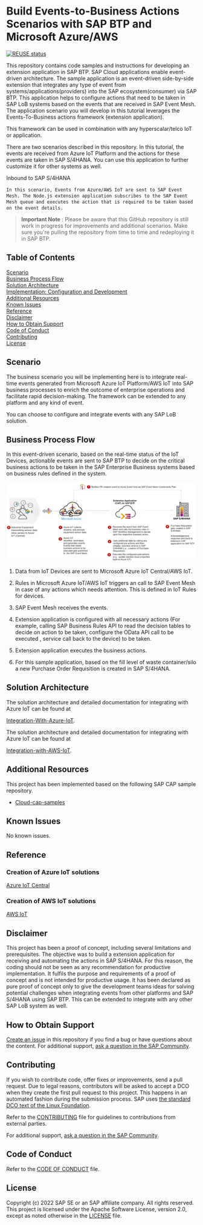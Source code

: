 # Build Events-to-Business Actions Scenarios with SAP BTP and Microsoft Azure/AWS

[![REUSE status](https://api.reuse.software/badge/github.com/SAP-samples/btp-events-to-business-actions-framework)](https://api.reuse.software/info/github.com/SAP-samples/btp-events-to-business-actions-framework)

This repository contains code samples and instructions for developing an extension application in SAP BTP. SAP Cloud applications enable event-driven architecture. The sample application is an event-driven side-by-side extension that integrates any type of event from systems/applications(providers) into the SAP ecosystem(consumer) via SAP BTP. This application helps to configure actions that need to be taken in SAP LoB systems based on the events that are received in SAP Event Mesh. The application scenario you will develop in this tutorial leverages the Events-To-Business actions framework (extension application). 

This framework can be used in combination with any hyperscalar/telco IoT or application.

There are two scenarios described in this repository. In this tutorial, the events are received from Azure IoT Platform and the actions for these events are taken in SAP S/4HANA. You can use this application to further customize it for other systems as well.

Inbound to SAP S/4HANA

    In this scenario, Events from Azure/AWS IoT are sent to SAP Event Mesh. The Node.js extension application subscribes to the SAP Event Mesh queue and executes the action that is required to be taken based on the event details.  


> **Important Note** : Please be aware that this GitHub repository is still work in progress for improvements and additional scenarios. Make sure you're pulling the repository from time to time and redeploying it in SAP BTP.


## Table of Contents

[Scenario](#scenario)\
[Business Process Flow](#business-process-flow)\
[Solution Architecture](#solution-architecture)\
[Implementation: Configuration and Development](#configuration-and-development)\
[Additional Resources](#additional-resources)\
[Known Issues](#known-issues)\
[Reference](#reference)\
[Disclaimer](#disclaimer)\
[How to Obtain Support](#how-to-obtain-support)\
[Code of Conduct](#codeofconduct)\
[Contributing](#contributing)\
[License](#license)

## Scenario

The business scenario you will be implementing here is to integrate real-time events generated from Microsoft Azure IoT Platform/AWS IoT into SAP business processes to enrich the outcome of enterprise operations and facilitate rapid decision-making. The framework can be extended to any platform and any kind of event.

You can choose to configure and integrate events with any SAP LoB solution.

## Business Process Flow

In this event-driven scenario, based on the real-time status of the IoT Devices, actionable events are sent to SAP BTP to decide on the critical business actions to be taken in the SAP Enterprise Business systems based on business rules defined in the system.

![plot](./images/businessprocess.png)

1. Data from IoT Devices are sent to Microsoft Azure IoT Central/AWS IoT.

2. Rules in Microsoft Azure IoT/AWS IoT triggers an call to SAP Event Mesh in case of any actions which needs attention. This is defined in IoT Rules for devices.

3. SAP Event Mesh receives the events.

4. Extension application is configured with all necessary actions (For example, calling SAP Business Rules API to read the decision tables to decide on action to be taken, configure the OData API call to be executed , service call back to the device) to be taken.

5. Extension application executes the business actions.

6. For this sample application, based on the fill level of waste container/silo a new Purchase Order Requisition is created in SAP S/4HANA.

## Solution Architecture

The solution architecture and detailed documentation for integrating with Azure IoT can be found at

[Integration-With-Azure-IoT](./documentation/Integration-With-Azure-IoT/README.md).

The solution architecture and detailed documentation for integrating with Azure IoT can be found at

[Integration-with-AWS-IoT](./documentation/Integration-with-AWS-IoT/README.md).

## Additional Resources

This project has been implemented based on the following SAP CAP sample repository.

- [Cloud-cap-samples](https://github.com/SAP-samples/cloud-cap-samples/)

## Known Issues

No known issues.

## Reference

### Creation of Azure IoT solutions

[Azure IoT Central](https://azure.microsoft.com/en-in/products/iot-central/)

### Creation of AWS IoT solutions

[AWS IoT](https://docs.aws.amazon.com/iot/latest/developerguide/what-is-aws-iot.html)


## Disclaimer

This project has been a proof of concept, including several limitations and prerequisites. The objective was to build a extension application for receiving and automating the actions in SAP S/4HANA. For this reason, the coding should not be seen as any recommendation for productive implementation. It fulfils the purpose and requirements of a proof of concept and is not intended for productive usage. It has been declared as pure proof of concept only to give the development teams ideas for solving potential challenges when integrating events from other platforms and SAP S/4HANA using SAP BTP. This can be extended to integrate with any other SAP LoB system as well.

## How to Obtain Support

[Create an issue](https://github.com/SAP-samples/<repository-name>/issues) in this repository if you find a bug or have questions about the content.
For additional support, [ask a question in the SAP Community](https://answers.sap.com/questions/ask.html).

## Contributing

If you wish to contribute code, offer fixes or improvements,  send a pull request. Due to legal reasons, contributors will be asked to accept a DCO when they create the first pull request to this project. This happens in an automated fashion during the submission process. SAP uses [the standard DCO text of the Linux Foundation](https://developercertificate.org/).

Refer to the [CONTRIBUTING](CONTRIBUTING.md) file for guidelines to contributions from external parties.

For additional support, [ask a question in the SAP Community](https://answers.sap.com/questions/ask.html).

## Code of Conduct

Refer to the [CODE OF CONDUCT](CODE_OF_CONDUCT.md) file.

## License

Copyright (c) 2022 SAP SE or an SAP affiliate company. All rights reserved. This project is licensed under the Apache Software License, version 2.0, except as noted otherwise in the [LICENSE](LICENSE) file.
